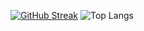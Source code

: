 [![GitHub Streak](http://github-readme-streak-stats.herokuapp.com?user=vovavc&theme=synthwave)](https://git.io/streak-stats)
![Top Langs](https://github-readme-stats.vercel.app/api/top-langs/?username=vovavc&layout=donut-vertical&theme=synthwave)

<!--
**VoVaVc/VoVaVc** is a ✨ _special_ ✨ repository because its `README.md` (this file) appears on your GitHub profile.

Here are some ideas to get you started:

- 🔭 I’m currently working on ...
- 🌱 I’m currently learning ...
- 👯 I’m looking to collaborate on ...
- 🤔 I’m looking for help with ...
- 💬 Ask me about ...
- 📫 How to reach me: ...
- 😄 Pronouns: ...
- ⚡ Fun fact: ...
-->
